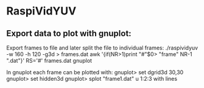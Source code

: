 RaspiVidYUV
===========

Export data to plot with gnuplot:
---------------------------------

Export frames to file and later split the file to individual frames:
    ./raspividyuv -w 160 -h 120 -g3d > frames.dat
    awk '{if(NR>1)print "#"$0> "frame" NR-1 ".dat"}' RS='#'  frames.dat
    gnuplot

In gnuplot each frame can be plotted with:
    gnuplot> set dgrid3d 30,30
    gnuplot> set hidden3d
    gnuplot> splot "frame1.dat" u 1:2:3 with lines

    